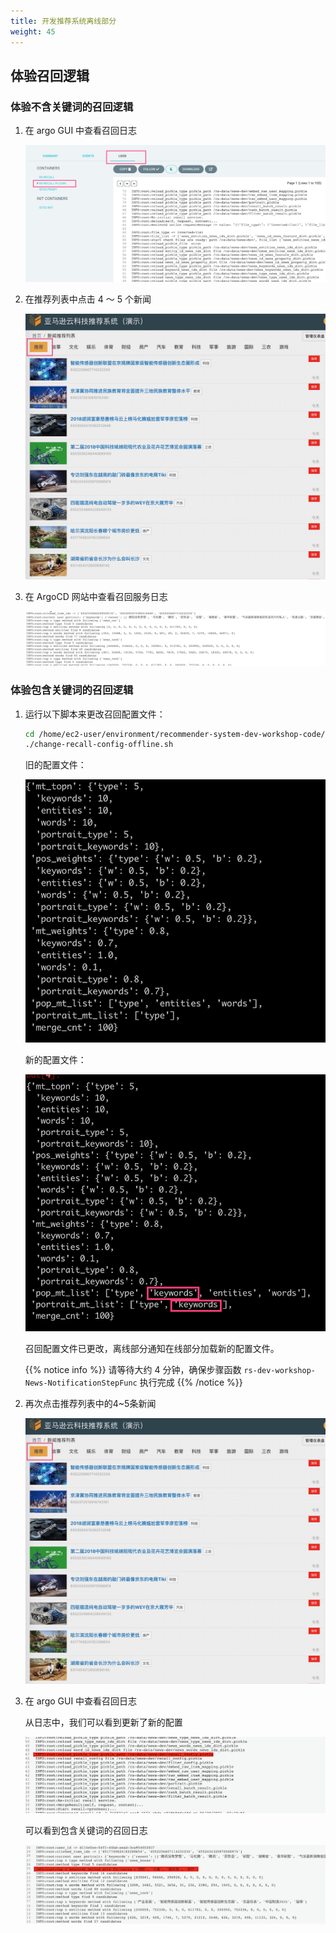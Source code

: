 ```yaml
---
title: 开发推荐系统离线部分
weight: 45
---
```


## 体验召回逻辑

###  体验不含关键词的召回逻辑

1. 在 argo GUI 中查看召回日志

    ![recall argo log GUI](/images/recall-argo-log.png)

2. 在推荐列表中点击 4 ～ 5 个新闻

    ![recommended list GUI](/images/rs-gui.png)

3. 在 ArgoCD 网站中查看召回服务日志

    ![recall log without keywords](/images/recall-log-nokeywords.png)

###  体验包含关键词的召回逻辑

1. 运行以下脚本来更改召回配置文件：

    ```sh 
    cd /home/ec2-user/environment/recommender-system-dev-workshop-code/scripts
    ./change-recall-config-offline.sh 
    ```

    旧的配置文件：
    
    ![recall config old](/images/recall-config-v1.png)

    新的配置文件：

    ![recall config new](/images/recall-config-v2.png)

    召回配置文件已更改，离线部分通知在线部分加载新的配置文件。
   
   {{% notice info %}}
   请等待大约 4 分钟，确保步骤函数 `rs-dev-workshop-News-NotificationStepFunc` 执行完成
   {{% /notice %}}

2. 再次点击推荐列表中的4~5条新闻

    ![recommended list GUI](/images/rs-gui.png)

3. 在 argo GUI 中查看召回日志

    从日志中，我们可以看到更新了新的配置

    ![recall log load new config file](/images/recall-log-loadfile.png)

    可以看到包含关键词的召回日志

    ![recall log with keywords](/images/recall-log-keywords.png)

